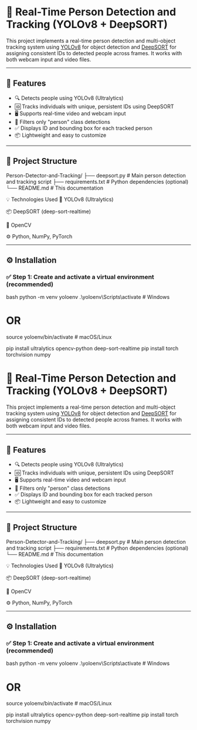 # 🧠 Real-Time Person Detection and Tracking (YOLOv8 + DeepSORT)

This project implements a real-time person detection and multi-object tracking system using [YOLOv8](https://github.com/ultralytics/ultralytics) for object detection and [DeepSORT](https://github.com/mikel-brostrom/Yolov5_DeepSort_Pytorch) for assigning consistent IDs to detected people across frames. It works with both webcam input and video files.

---

## 🎯 Features

- 🔍 Detects people using YOLOv8 (Ultralytics)
- 🆔 Tracks individuals with unique, persistent IDs using DeepSORT
- 🖥 Supports real-time video and webcam input
- 🎯 Filters only "person" class detections
- ✅ Displays ID and bounding box for each tracked person
- 📦 Lightweight and easy to customize

---

## 📂 Project Structure

Person-Detector-and-Tracking/
├── deepsort.py # Main person detection and tracking script
├── requirements.txt # Python dependencies (optional)
└── README.md # This documentation






💡 Technologies Used
🧠 YOLOv8 (Ultralytics)

📦 DeepSORT (deep-sort-realtime)

🧪 OpenCV

⚙ Python, NumPy, PyTorch


---

## ⚙ Installation

### ✅ Step 1: Create and activate a virtual environment (recommended)

bash
python -m venv yoloenv
.\yoloenv\Scripts\activate       # Windows
# OR
source yoloenv/bin/activate     # macOS/Linux



pip install ultralytics opencv-python deep-sort-realtime
pip install torch torchvision numpy





# 🧠 Real-Time Person Detection and Tracking (YOLOv8 + DeepSORT)

This project implements a real-time person detection and multi-object tracking system using [YOLOv8](https://github.com/ultralytics/ultralytics) for object detection and [DeepSORT](https://github.com/mikel-brostrom/Yolov5_DeepSort_Pytorch) for assigning consistent IDs to detected people across frames. It works with both webcam input and video files.

---

## 🎯 Features

- 🔍 Detects people using YOLOv8 (Ultralytics)
- 🆔 Tracks individuals with unique, persistent IDs using DeepSORT
- 🖥 Supports real-time video and webcam input
- 🎯 Filters only "person" class detections
- ✅ Displays ID and bounding box for each tracked person
- 📦 Lightweight and easy to customize

---

## 📂 Project Structure

Person-Detector-and-Tracking/
├── deepsort.py # Main person detection and tracking script
├── requirements.txt # Python dependencies (optional)
└── README.md # This documentation






💡 Technologies Used
🧠 YOLOv8 (Ultralytics)

📦 DeepSORT (deep-sort-realtime)

🧪 OpenCV

⚙ Python, NumPy, PyTorch


---

## ⚙ Installation

### ✅ Step 1: Create and activate a virtual environment (recommended)

bash
python -m venv yoloenv
.\yoloenv\Scripts\activate       # Windows
# OR
source yoloenv/bin/activate     # macOS/Linux



pip install ultralytics opencv-python deep-sort-realtime
pip install torch torchvision numpy
